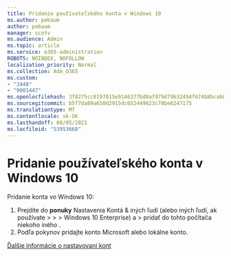 ```yaml
---
title: Pridanie používateľského konta v Windows 10
ms.author: pebaum
author: pebaum
manager: scotv
ms.audience: Admin
ms.topic: article
ms.service: o365-administration
ROBOTS: NOINDEX, NOFOLLOW
localization_priority: Normal
ms.collection: Adm_O365
ms.custom:
- "3448"
- "9001447"
ms.openlocfilehash: 3f8275cc8197015e9146377bd8af979d79b32494f674b8bcab8df310d69e4a14
ms.sourcegitcommit: b5f7da89a650d2915dc652449623c78be6247175
ms.translationtype: MT
ms.contentlocale: sk-SK
ms.lasthandoff: 08/05/2021
ms.locfileid: "53953668"
---
```

# <a name="add-a-user-account-in-windows-10"></a>Pridanie používateľského konta v Windows 10

Pridanie konta vo Windows 10:

1. Prejdite do **ponuky** Nastavenia Kontá & iných ľudí (alebo iných ľudí, ak používate  >    >    >   Windows 10 Enterprise)  a > pridať do tohto počítača niekoho iného .
2. Podľa pokynov pridajte konto Microsoft alebo lokálne konto.

[Ďalšie informácie o nastavovaní kont](https://support.microsoft.com/help/17197/)